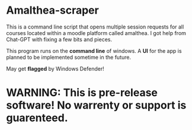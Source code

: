 # Amalthea-scraper
This is a command line script that opens multiple session requests for all courses located within a moodle platform called amalthea. I got help from Chat-GPT with fixing a few bits and pieces.


This program runs on the **command line** of windows. A **UI** for the app is planned to be implemented sometime in the future.

May get **flagged** by Windows Defender!

# WARNING: This is pre-release software! No warrenty or support is guarenteed.



